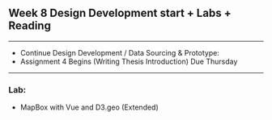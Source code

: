 
## Week 8 Design Development start + Labs + Reading
---
* Continue Design Development / Data Sourcing & Prototype: 
* Assignment 4 Begins (Writing Thesis Introduction) Due Thursday

---
### Lab: 
* MapBox with Vue and D3.geo (Extended)